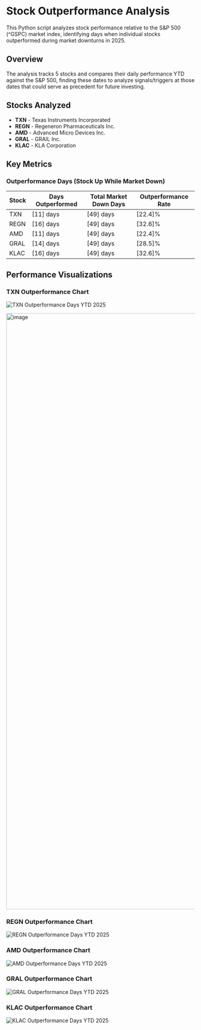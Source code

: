 # Stock Outperformance Analysis

This Python script analyzes stock performance relative to the S&P 500 (^GSPC) market index, identifying days when individual stocks outperformed during market downturns in 2025.

## Overview

The analysis tracks 5 stocks and compares their daily performance YTD against the S&P 500, finding these dates to analyze signals/triggers at those dates that could serve as precedent for future investing.

## Stocks Analyzed

- **TXN** - Texas Instruments Incorporated
- **REGN** - Regeneron Pharmaceuticals Inc.
- **AMD** - Advanced Micro Devices Inc.
- **GRAL** - GRAIL Inc.
- **KLAC** - KLA Corporation

## Key Metrics

### Outperformance Days (Stock Up While Market Down)

| Stock | Days Outperformed | Total Market Down Days | Outperformance Rate |
|-------|------------------|----------------------|-------------------|
| TXN   | [11] days         | [49] days             | [22.4]%            |
| REGN  | [16] days         | [49] days             | [32.6]%            |
| AMD   | [11] days         | [49] days             | [22.4]%            |
| GRAL  | [14] days         | [49] days             | [28.5]%            |
| KLAC  | [16] days         | [49] days             | [32.6]%            |

## Performance Visualizations

### TXN Outperformance Chart

![TXN Outperformance Days YTD 2025](https://github.com/user-attachments/assets/ff1aec2a-2f38-4f8c-909b-aa6da2ecbe83)

<img width="1590" alt="image" src="https://github.com/user-attachments/assets/951f6cba-7ce9-4153-a394-520607b0a11d" />


### REGN Outperformance Chart
![REGN Outperformance Days YTD 2025](https://github.com/user-attachments/assets/0a33bd9a-b0d9-4854-ad55-da834b87eeaa)

### AMD Outperformance Chart
![AMD Outperformance Days YTD 2025](https://github.com/user-attachments/assets/3c5ac1c3-13b0-4673-a035-a3986b4d9ec7)

### GRAL Outperformance Chart
![GRAL Outperformance Days YTD 2025](https://github.com/user-attachments/assets/2562d0d4-26e2-4108-99c1-fd71dbbc9edc)


### KLAC Outperformance Chart
![KLAC Outperformance Days YTD 2025](https://github.com/user-attachments/assets/7832225e-4f8a-49e4-bc5f-785d637d8071)
